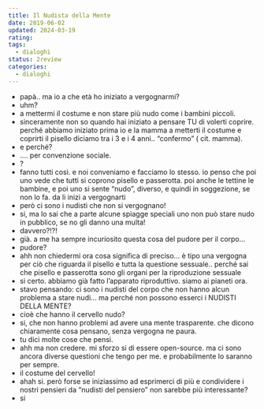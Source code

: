 ```yaml
---
title: Il Nudista della Mente
date: 2019-06-02
updated: 2024-03-19
rating: 
tags:
  - dialoghi
status: 2review
categories:
  - dialoghi
---
```


- papà.. ma io a che età ho iniziato a vergognarmi?
- uhm?
- a mettermi il costume e non stare più nudo come i bambini piccoli.
- sinceramente non so quando hai iniziato a pensare TU di volerti coprire. perché abbiamo iniziato prima io e la mamma a metterti il costume e coprirti il pisello diciamo tra i 3 e i 4 anni.. “confermo” ( cit. mamma).
- e perché?
- .... per convenzione sociale.
- ?
- fanno tutti così. e noi conveniamo e facciamo lo stesso. io penso che poi uno vede che tutti si coprono pisello e passerotta. poi anche le tettine le bambine, e poi uno si sente “nudo”, diverso, e quindi in soggezione, se non lo fa. da li inizi a vergognarti
- però ci sono i nudisti che non si vergognano!
- si, ma lo sai che a parte alcune spiagge speciali uno non può stare nudo in pubblico, se no gli danno una multa!
- davvero?!?!
- già. a me ha sempre incuriosito questa cosa del pudore per il corpo...
- pudore?
- ahh non chiedermi ora cosa significa di preciso... è tipo una vergogna per ciò che riguarda il pisello e tutta la questione sessuale.. perché sai che pisello e passerotta sono gli organi per la riproduzione sessuale
- si certo. abbiamo già fatto l’apparato riproduttivo. siamo ai pianeti ora.
- stavo pensando: ci sono i nudisti del corpo che non hanno alcun problema a stare nudi... ma perché non possono esserci i NUDISTI DELLA MENTE?
- cioè che hanno il cervello nudo?
- si, che non hanno problemi ad avere una mente trasparente. che dicono chiaramente cosa pensano, senza vergogna ne paura.
- tu dici molte cose che pensi.
- ahh ma non credere. mi sforzo si di essere open-source. ma ci sono ancora diverse questioni che tengo per me. e probabilmente lo saranno per sempre.
- il costume del cervello!
- ahah si. però forse se iniziassimo ad esprimerci di più e condividere i nostri pensieri da “nudisti del pensiero” non sarebbe più interessante?
- si
